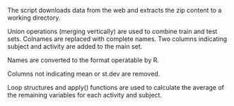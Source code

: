 The script downloads data from the web and  extracts the zip content to a working directory. 

Union operations (merging vertically) are used to combine train and test sets.
Colnames are replaced with complete names.
Two columns indicating subject and activity are added to the main set.

Names are converted to the format operatable by R.

Columns not indicating mean or st.dev are removed.

Loop structures and apply() functions are used to calculate the average of the remaining variables for each activity and subject.
